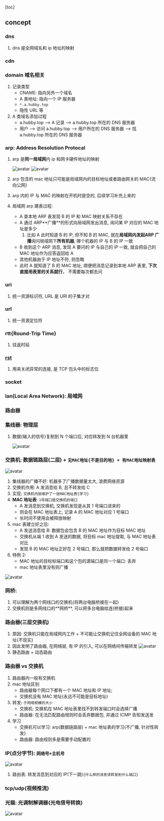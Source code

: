 [toc]

## concept

### dns

1. dns 是全网域名和 ip 地址的映射

### cdn

### domain 域名相关

1. 记录类型
   - CNAME: 指向另外一个域名
   - A 类地址: 指向一个 IP 服务器
   - `*.a.hubby.top`
   - 隐性 URL 等
2. A 类域名添加过程
   - a.hubby.top --> A 记录 --> a.hubby.top 所在的 DNS 服务器
   - 用户 --> 访问 a.hubby.top --> 用户所在的 DNS 服务器 --> 找 a.hubby.top 所在的 DNS 服务器

### arp: Address Resolution Protocal

1. arp 是**同一局域网**内 ip 和网卡硬件地址的映射

   ![avatar](/static/image/layers/dl-arp-flow.png)
   ![avatar](/static/image/layers/dl-arp-flow2.png)

2. arp 包含的 mac 地址只可能是局域网内的目标地址或者路由网关的 MAC{流向公网}
3. arp 内的 IP 与 MAC 的映射在开机时是空的, 后续学习补充上来的
4. 局域网 arp 建表过程:

   - A 查本地 ARP 表发现 B 的 IP 和 MAC 映射关系不存在
   - A 通过 ARP**⼴播**的形式向局域⽹发出消息, 询问某 IP 对应的 MAC 地址是多少
     1. ⽐如 A 此时知道 B 的 IP, 但不知 B 的 MAC, 就在**局域⽹**内发起**ARP ⼴播**询问局域⽹下**所有机器**, 哪个机器的 IP 与 B 的 IP ⼀致
   - B 收到这个 ARP 消息, 发现 A 要问的 IP 与⾃⼰的 IP ⼀致, 就会把⾃⼰的 MAC 地址作为应答返回给 A
   - 其他机器由于 IP 地址不符, 则忽略
   - 此时 A 就知道了 B 的 MAC 地址, 顺便把消息记录到本地 ARP 表⾥, **下次直接⽤表⾥的关系就⾏**， 不需要每次都去问

### uri

1. 统⼀资源标识符, URL 是 URI 的⼦集才对

### url

1. 统⼀资源定位符

### rtt{Round-Trip Time}

1. 往返时延

### [rst](https://blog.csdn.net/ndrg55/article/details/121107647)

1. 用来关闭异常的连接, 是 TCP 包头中的标志位

### socket

### lan(Local Area Network): 局域网

### 路由器

### 集线器: 物理层

1. 数据{输⼊的信号}复制到 N 个端⼝后, 对应转发到 N 台机器⾥

   ![avatar](/static/image/concept/concept-hub.png)

### 交换机: 数据链路层(二层) + `无MAC地址{不是目的地} + 有MAC地址映射表`

![avatar](/static/image/layers/network-s-rl.png)

1. 集线器的广播不好: 机器多了广播数据量太大, 浪费⽹络资源
2. 交换机作用: A 发消息给 B, 且不转发给 C
3. 实现: `交换机内部维护了⼀张MAC地址表{学习}`
4. **MAC 地址表**: `1号端口是交换机的端口`
   - A 发消息到交换机, 交换机发现是从其 1 号端口进来的
   - 则会在 MAC 地址表上, 记录 A 的 MAC 地址对应 1 号端口
   - 长时间不使用会被释放映射
5. mac 表建立好之后:
   - A 发送消息给 B: 数据包会包含 B 的 MAC 地址作为目标 MAC 地址
   - 交换机从端 1 收到 A 发送的数据, 将目标 mac 地址提取, 与 MAC 地址表对比
   - 发现 B 的 MAC 地址正好在 2 号端口, 那么就把数据转发给 2 号端口
6. 特例 2:
   - MAC 地址的目标标端口和这个包的源端口是同⼀个端口: 丢弃
   - mac 地址表里没有则广播

![avatar](/static/image/concept/concept-switch.png)

### ⽹桥:

1. 可以理解为两个⽹线⼝的交换机{将两台电脑桥接在一起}
2. 交换机则是多⽹线⼝的**⽹桥**, 可以把多台电脑给连(桥接)起来

### 路由器(三层交换机)

1. 原因: 交换机只能在局域网内工作 + 不可能让交换机记住全网设备的 MAC 地址{不现实}
2. 因此发明了路由器, 在网络层, 有 IP 的引入, 可以在网络间传输转发
   ![avatar](/static/image/concept/concept-router.png)
3. 静态路由 + 动态路由

### 路由器 vs 交换机

1.  路由器内一般有交换机
2.  mac 地址区别
    - 路由器每个⽹⼝下都有⼀个 MAC 地址和 IP 地址;
    - 交换机没有 MAC 地址(永远不可能是目标地址)
3.  转发: `于⽹络规模的⼤⼩`
    - 交换机: 交换机在 MAC 地址表⾥找不到转发端⼝时会选择⼴播
    - 路由器: 在无法匹配路由规则时会丢弃数据包, 并通过 ICMP 告知发送发
4.  学习
    - 交换机可以学习: arp(数据链路层) + mac 地址表的学习{不广播, 针对性转发}
    - 路由器: 路由规则多是需要手动配置的

### IP(点分字节): `⽹络号+主机号`

![avatar](/static/image/layers/ip-byte.png)

1. 路由表: 转发消息到对应的 IP(下一跳)`{什么样的消息该转发到什么端口}`

### tcp/udp{视频推流}

### 光猫: 光调制解调器{光电信号转换}

![avatar](/static/image/concept/concept-cat.png)
